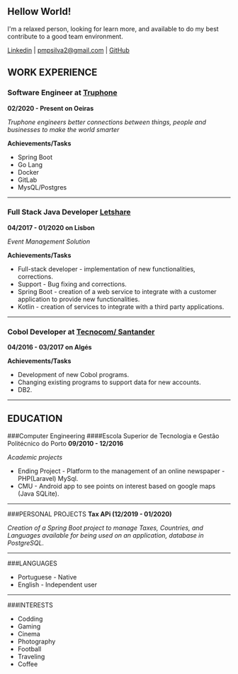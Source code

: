## Hellow World!

I'm a relaxed person, looking for learn more, and available to do my best contribute to a good team environment. 

[Linkedin](https://www.linkedin.com/in/pmpsilva/) | [pmpsilva2@gmail.com](mailto:pmpsilva2@gmail.com) | [GitHub](https://github.com/pmpsilva) 
## WORK EXPERIENCE

### Software Engineer at [Truphone](https://www.truphone.com/)
**02/2020 - Present on Oeiras**

_Truphone engineers better connections between things, people and
businesses to make the world smarter_

**Achievements/Tasks**
- Spring Boot
- Go Lang 
- Docker
- GitLab
- MysQL/Postgres
---

### Full Stack Java Developer [Letshare](https://www.letshare.com/)
**04/2017 - 01/2020 on Lisbon**

_Event Management Solution_

**Achievements/Tasks**
- Full-stack developer - implementation of new
functionalities, corrections. 
- Support - Bug fixing and corrections. 
- Spring Boot - creation of a web service to integrate with
a customer application to provide new functionalities. 
- Kotlin - creation of services to integrate with a
third party applications.
---

### Cobol Developer at [Tecnocom/ Santander](https://www.santander.pt/)
**04/2016 - 03/2017 on Algés**

**Achievements/Tasks**
- Development of new Cobol programs. 
- Changing existing programs to support data for new
  accounts. 
- DB2.
---

## EDUCATION
###Computer Engineering
####Escola Superior de Tecnologia e Gestão Politécnico do Porto
**09/2010 - 12/2016**

_Academic projects_
- Ending Project - Platform to the management of an online newspaper - PHP(Laravel) MySql.
- CMU - Android app to see points on interest based on google maps (Java SQLite).
---
###PERSONAL PROJECTS
**Tax APi (12/2019 - 01/2020)**

_Creation of a Spring Boot project to manage Taxes, Countries, and Languages available for being used on an application, database in PostgreSQL._

---
###LANGUAGES
- Portuguese - Native
- English - Independent user
---
###INTERESTS
- Codding 
- Gaming 
- Cinema 
- Photography
- Football 
- Traveling 
- Coffee
